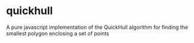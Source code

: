 # quickhull
A pure javascript implementation of the QuickHull algorithm for finding the smallest polygon enclosing a set of points
